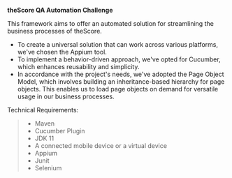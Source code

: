 **theScore QA Automation Challenge**

This framework aims to offer an automated solution for streamlining the business processes of theScore. 
- To create a universal solution that can work across various platforms, we've chosen the Appium tool. 
- To implement a behavior-driven approach, we've opted for Cucumber, which enhances reusability and simplicity. 
- In accordance with the project's needs, we've adopted the Page Object Model, which involves building an inheritance-based hierarchy for page objects. This enables us to load page objects on demand for versatile usage in our business processes.

Technical Requirements:

> - Maven
> - Cucumber Plugin
> - JDK 11
> - A connected mobile device or a virtual device
> - Appium
> - Junit
> - Selenium




